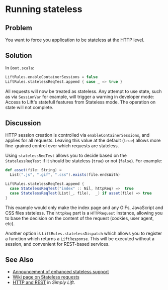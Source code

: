 Running stateless
=================

Problem
-------

You want to force you application to be stateless at the HTTP level.

Solution
--------

In `Boot.scala`:

```scala
LiftRules.enableContainerSessions = false
LiftRules.statelessReqTest.append { case _ => true }
```

All requests will now be treated as stateless. Any attempt to use state, such as via `SessionVar` for example, will trigger a warning in developer mode: Access to Lift's statefull features from Stateless mode.  The operation on state will not complete. 

Discussion
----------

HTTP session creation is controlled via `enableContainerSessions`, and applies for all requests.  Leaving this value at the default (`true`) allows more fine-grained control over which requests are stateless.

Using `statelessReqTest` allows you to decide based on the `StatelessReqTest` if it should be stateless (`true`) or not (`false`).  For example:

```scala
def asset(file: String) = 
  List(".js", ".gif", ".css").exists(file.endsWith)

LiftRules.statelessReqTest.append { 
  case StatelessReqTest("index" :: Nil, httpReq) =>  true
  case StatelessReqTest(List(_, file),  _) if asset(file) => true
}
```

This example would only make the index page and any GIFs, JavaScript and CSS files stateless.  The `httpReq` part is a `HTTPRequest` instance, allowing you to base the decision on the content of the request (cookies, user agent, etc).

Another option is `LiftRules.statelessDispatch` which allows you to register a function which returns a `LiftResponse`.  This will be executed without a session, and convenient for REST-based services.


See Also
--------

* [Announcement of enhanced stateless support](http://groups.google.com/group/liftweb/browse_thread/thread/dab54c0a75a9a52a)
* [Wiki page on Stateless requests](http://www.assembla.com/wiki/show/liftweb/Stateless_Requests)
* [HTTP and REST](http://simply.liftweb.net/index-5.3.html#toc-Section-5.3) in _Simply Lift_.


